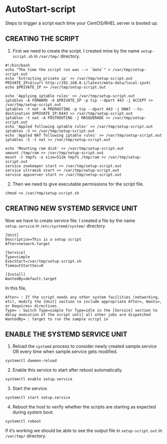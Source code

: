 # AutoStart-script
Steps to trigger a script each time your CentOS/RHEL server is booted up.

## CREATING THE SCRIPT

1. First we need to create the script. I created mine by the name ```setup-script.sh``` in ```/var/tmp/``` directory.
```shell
#!/bin/bash
echo "The time the script run was --> `date`" > /var/tmp/setup-script.out
echo 'Extracting private ip' >> /var/tmp/setup-script.out
PRIVATE_IP=$(curl http://192.168.0.1/latest/meta-data/local-ipv4)
echo $PRIVATE_IP >> /var/tmp/setup-script.out

echo 'Applying iptable rules' >> /var/tmp/setup-script.out
iptables -A FORWARD -d $PRIVATE_IP -p tcp --dport 443 -j ACCEPT >> /var/tmp/setup-script.out
iptables -t nat -A PREROUTING -p tcp --dport 443 -j DNAT --to-destination $PRIVATE_IP:8443 >> /var/tmp/setup-script.out
iptables -t nat -A POSTROUTING -j MASQUERADE >> /var/tmp/setup-script.out
echo 'Appled following iptable rules' >> /var/tmp/setup-script.out
iptables -S >> /var/tmp/setup-script.out
echo 'Appled NAT following iptable rules' >> /var/tmp/setup-script.out
iptables -S -t nat >> /var/tmp/setup-script.out

echo 'Mounting ram disk' >> /var/tmp/setup-script.out
umount /tmp/ram >> /var/tmp/setup-script.out
mount -t tmpfs -o size=512m tmpfs /tmp/ram >> /var/tmp/setup-script.out
service zookeeper start >> /var/tmp/setup-script.out
service ultraesb start >> /var/tmp/setup-script.out
service appserver start >> /var/tmp/setup-script.out
```

2. Then we need to give executable permissions for the script file.
```shell
chmod +x /var/tmp/setup-script.sh
```

## CREATING NEW SYSTEMD SERVICE UNIT

Now we have to create service file. I created a file by the name ```setup.service``` in ```/etc/systemd/system/``` directory.
```shell
[Unit]
Description=This is a setup script
After=network.target

[Service]
Type=simple
ExecStart=/var/tmp/setup-script.sh
TimeoutStartSec=0

[Install]
WantedBy=default.target
```

In this file,
```shell
After= : If the script needs any other system facilities (networking, etc), modify the [Unit] section to include appropriate After=, Wants=, or Requires= directives.
Type= : Switch Type=simple for Type=idle in the [Service] section to delay execution of the script until all other jobs are dispatched
WantedBy= : target to run the sample script in
```

## ENABLE THE SYSTEMD SERVICE UNIT

1. Reload the ```systemd``` process to consider newly created sample.service OR every time when sample.service gets modified.
```shell
systemctl daemon-reload
```

2. Enable this service to start after reboot automatically.
```shell
systemctl enable setup.service
```

3. Start the service.
```shell
systemctl start setup.service
```

4. Reboot the host to verify whether the scripts are starting as expected during system boot.
```shell
systemctl reboot
```

If it’s working we should be able to see the output file in ```setup-script.out``` in ```/var/tmp/``` directory.

